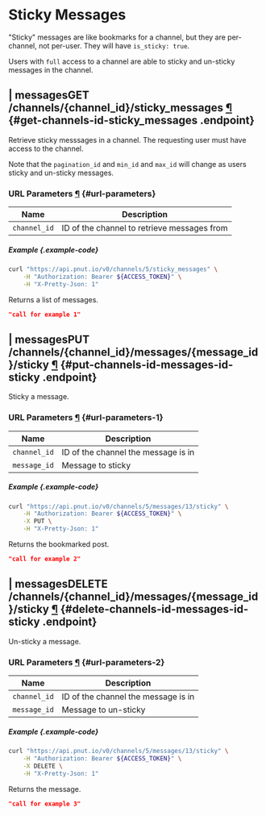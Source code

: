 # Sticky Messages

"Sticky" messages are like bookmarks for a channel, but they are per-channel, not per-user. They will have `is_sticky: true`.

Users with `full` access to a channel are able to sticky and un-sticky messages in the channel.



## <span class="endpoint-meta"><i class="fas fa-lock"></i> | <i class="fas fa-user"></i> messages</span><span class="method method-get">GET</span> /channels/<span class="call-param">{channel_id}</span>/sticky_messages [&para;](#get-channels-id-sticky_messages) {#get-channels-id-sticky_messages .endpoint}

Retrieve sticky messsages in a channel. The requesting user must have access to the channel.

Note that the `pagination_id` and `min_id` and `max_id` will change as users sticky and un-sticky messages.

### URL Parameters [&para;](#url-parameters) {#url-parameters}

Name|Description
-|-
`channel_id`|ID of the channel to retrieve messages from


##### Example {.example-code}

```bash
curl "https://api.pnut.io/v0/channels/5/sticky_messages" \
    -H "Authorization: Bearer ${ACCESS_TOKEN}" \
    -H "X-Pretty-Json: 1"
```

Returns a list of messages.

```json
"call for example 1"
```


## <span class="endpoint-meta"><i class="fas fa-lock"></i> | <i class="fas fa-user"></i> messages</span><span class="method method-put">PUT</span> /channels/<span class="call-param">{channel_id}</span>/messages/<span class="call-param">{message_id}</span>/sticky [&para;](#put-channels-id-messages-id-sticky) {#put-channels-id-messages-id-sticky .endpoint}

Sticky a message.

### URL Parameters [&para;](#url-parameters-1) {#url-parameters-1}

Name|Description
-|-
`channel_id`|ID of the channel the message is in
`message_id`|Message to sticky


##### Example {.example-code}

```bash
curl "https://api.pnut.io/v0/channels/5/messages/13/sticky" \
    -H "Authorization: Bearer ${ACCESS_TOKEN}" \
    -X PUT \
    -H "X-Pretty-Json: 1"
```

Returns the bookmarked post.

```json
"call for example 2"
```


## <span class="endpoint-meta"><i class="fas fa-lock"></i> | <i class="fas fa-user"></i> messages</span><span class="method method-delete">DELETE</span> /channels/<span class="call-param">{channel_id}</span>/messages/<span class="call-param">{message_id}</span>/sticky [&para;](#delete-channels-id-messages-id-sticky) {#delete-channels-id-messages-id-sticky .endpoint}

Un-sticky a message.

### URL Parameters [&para;](#url-parameters-2) {#url-parameters-2}

Name|Description
-|-
`channel_id`|ID of the channel the message is in
`message_id`|Message to un-sticky

##### Example {.example-code}

```bash
curl "https://api.pnut.io/v0/channels/5/messages/13/sticky" \
    -H "Authorization: Bearer ${ACCESS_TOKEN}" \
    -X DELETE \
    -H "X-Pretty-Json: 1"
```

Returns the message.

```json
"call for example 3"
```